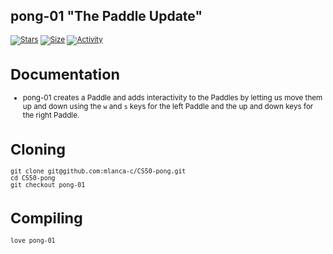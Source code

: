 ## pong-01 "The Paddle Update"

 <small description of project>

 [![Stars](https://img.shields.io/github/stars/mlanca-c/CS50-pong?color=ffff00&label=Stars&logo=Stars&style=?style=flat)](https://github.com/mlanca-c/CS50-pong)
 [![Size](https://img.shields.io/github/repo-size/mlanca-c/CS50-pong?color=blue&label=Size&logo=Size&style=?style=flat)](https://github.com/mlanca-c/CS50-pong)
 [![Activity](https://img.shields.io/github/last-commit/mlanca-c/CS50-pong?color=red&label=Last%20Commit&style=flat)](https://github.com/mlanca-c/CS50-pong)

# Documentation

 * pong-01 creates a Paddle and adds interactivity to the Paddles by letting us move them up and down using the `w` and `s` keys for the left Paddle and the up and down keys for the right Paddle.

# Cloning

 ```
 git clone git@github.com:mlanca-c/CS50-pong.git
 cd CS50-pong
 git checkout pong-01
 ```
 
# Compiling
 
 ```
 love pong-01
 ```
